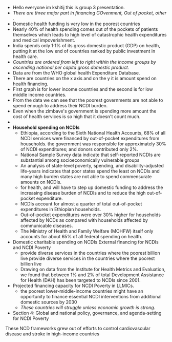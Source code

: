 - Hello everyone im kshitij this is group 3 presentation. 
- *There are three major part in financing GOvenment, Out of pocket, other .*
- Domestic health funding is very low in the poorest countries
- Nearly 40% of health spending comes out of the pockets of patients themselves which leads to high level of catastrophic health expenditures and medical impoverishment.
- India spends only 1·1% of its gross domestic product (GDP) on health, putting it at the low end of countries ranked by public investment in health care.
- *Countries are ordered from left to right within the income groups by ascending national per capita gross domestic product.*
- Data are from the WHO global health Expenditure Database.
- There are countries on the x axis and on the y it is amount spend on health financing.
- First graph is for lower income countries and the second is for low middle income countries.
- From the data we can see that the poorest governments are not able to spend enough to address their NCDI burden.
- Even when the zimbave's government is spending more amount the cost of health services is so high that it doesn't count much.
- 
- **Household spending on NCDIs**
	- Ethiopia, according to the Sixth National Health Accounts, 68% of all NCDI services were financed by out-of-pocket expenditures from households. the government was responsible for approximately 30% of NCDI expenditures; and donors contributed only 2%.
	- National Sample Survey data indicate that self-reported NCDIs are substantial among socioeconomically vulnerable groups
	- An analysis of state-level poverty, spending, and disability-adjusted life-years indicates that poor states spend the least on NCDIs and many high burden states are not able to spend commensurate amounts on NCDIs.
	- for health, and will have to step up domestic funding to address the increasing disease burden of NCDIs and to reduce the high out-of-pocket expenditure.
	- NCDIs account for almost a quarter of total out-of-pocket expenditures in Ethiopian households.
	- Out-of-pocket expenditures were over 30% higher for households affected by NCDs as compared with households affected by communicable diseases.
	- The Ministry of Health and Family Welfare (MOHFW) itself only accounts for about 65% of all federal spending on health.
- Domestic charitable spending on NCDIs External financing for NCDIs and NCDI Poverty
	- provide diverse services in the countries where the poorest billion live provide diverse services in the countries where the poorest billion live
	- Drawing on data from the Institute for Health Metrics and Evaluation, we found that between 1% and 2% of total Development Assistance for Health (DAH) has been targeted to NCDIs since 2001.
- Projected financing capacity for NCDI Poverty in LLMICs.
	- the poorest lower-middle-income countries might have an opportunity to finance essential NCDI interventions from additional domestic sources by 2030
	- *These countries will struggle unless economic growth is strong.*
- Section 4: Global and national policy, governance, and agenda-setting for NCDI Poverty

These NCD frameworks grew out of efforts to control cardiovascular disease and stroke in high-income countries



































